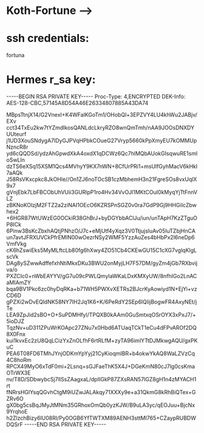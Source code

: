 # Koth-Fortune -->

# ssh credentials:

fortuna

# Hermes r_sa key:


-----BEGIN RSA PRIVATE KEY-----
Proc-Type: 4,ENCRYPTED
DEK-Info: AES-128-CBC,57145A8D54A46E26334807885A43DA74

MBpsTtnjX14/G2VnexI+K4WFalKGoTm1/OHobQl+3EPZVY4LU4khWu2JABjv/EXv
cct34TxEu2kw7tYZmdlkosQANLdcLkryRZO8wnQmTmh/nAA9JOOsDNXDYUUteurf
j1UD3XouSNdygA7lDyGJPVqHPbkCOueG27Vryp5660kPpXmyEU7kOMMUpNzncR8r
yd6cQQDSd/ydzAhGpwdXkA4oxdX1qDCWz6Qc7hlMQbAUokGIsqwuRE1smloSwLln
dzTS6eXSq15XSM1Qcs4MVhyY9KX7nWN+8CfUrPRi1+msUlfGyhMacV6kHkl7aAQk
J58RsVKxcpkc8JkOHle//On1ZJ6noTOcSB1czMbhemH3n21FgreSOs8vxUqlX9x7
gVnjEbk7LbFBCObUhVUii3GURlpP1ro4Hv34VvOJl1MKtCOuI0kMyqYjTtFnnVLZ
zBKNoKOlzjM2FTZ2a2ziNAI1OEcO6KZRSPnSGZ0v0ra7GdP9Gj9HHGiIcZbwhex2
+6HGR87WtUWzEG0OCkiR38GhBrJ+byDGYbbAClJu/iun/unTApH7KzZTguOP8ICk
6Pinw3BsKcZbxhAQtjPNhzO/J7c+eMjUtf4yXqz3V0TtjujsluAv05IuTZbjHnCA
un7avtJFRXUVCkPfrEMIN00wOezrNSy2WMF5YzzAuZes4bHbPx2l6neDp6VmfVkg
cK6hZswiEks5MyMLftcLb80fg6hXwy4ZO51Cb4CKEwGU15C1cXG7vglqKlgLscVk
DAg8ySZwwAdffefxhNtiMkxDKu3BWU2onMyjLH7F57DM/gyZm4jGb7RXbvijva/o
PXZCIc0+nWbEAYYV/gG7u09cPWLQmyIaWKaLDxKMXyUW/8nfhIGo2LnACaMIAmZY
bqa9BV1Pkc6zc0hyDqRKa+b71WH5PWXvXETRs2BJcrKyAowiyd1N+EjYi+vzCD6D
gPZXi2wDvEQldNK58NY7IH2Jq1K6+K/6PeRdY2SEp6lQIijBogwFR4AxyNEt/jTe
LEA9ZpJid2sBO+O+SuPDMHfyl/TPQXB0kAAm0GuSmtxqOSrOYX3xPxJ7/+5ioDJZ
TqzNv+uD311ZPuWrKOApc27ZNu7x0Hbd6ATUaqTCkT1eCu4dFPvAROf2DQ8X0Fnx
kui1kvxEc2zU8QqLCizYxZnOLfhF6rtRLfM+zyTA96imlYTtDJMkwgAQU/gxPKuC
PEA6T08FD6TMhJYnjODKmYpYyj21CyKioqmIBR+b4okwYkAQ8WaLZVzCq4C8hoRm
RPCX49MyO6xTdF0mi+2Lsnq+sGJFaeThK5X4J+DGeKmN80cJ7lg0csKmaOTrWX3E
nv/T8D/SDbwybcSj7lISsZAagxaL/dpIIGkP87ZXsRAN57lGZ8gH1n4zMYACH1rt
fNRrsHGlYsqQGvhCtgM9iUZwJALAkqy71XXXy9e+a31QkmG8kRhBiQTex+GZRv6O
gX0bg5csBqJMyJtMNm35GRhoxOmQb0yzKJW/B9uLA3yc/qEOJuu+BjcNx9YrqhoE
h2ZlzchBizy6lU08RI/Py0OGB6YfTWTXM89AENH3sttMI765+CZaypRUBDWDQSrF
-----END RSA PRIVATE KEY-----

